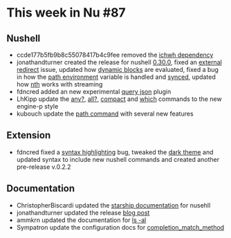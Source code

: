 # This week in Nu #87

## Nushell

* ccde177b5fb9b8c55078417b4c9fee removed the [ichwh dependency](https://github.com/nushell/nushell/pull/3349)
* jonathandturner created the release for nushell [0.30.0](https://github.com/nushell/nushell/pull/3333), fixed an [external redirect](https://github.com/nushell/nushell/pull/3345) issue, updated how [dynamic blocks](https://github.com/nushell/nushell/pull/3339) are evaluated, fixed a bug in how the [path environment](https://github.com/nushell/nushell/pull/3336) variable is handled and [synced](https://github.com/nushell/nushell/pull/3335), updated how [nth](https://github.com/nushell/nushell/pull/3330) works with streaming
* fdncred added an new experimental [query json](https://github.com/nushell/nushell/pull/3327) plugin
* LhKipp update the [any?](https://github.com/nushell/nushell/pull/3324), [all?](https://github.com/nushell/nushell/pull/3312), [compact](https://github.com/nushell/nushell/pull/3325) and [which](https://github.com/nushell/nushell/pull/3310) commands to the new engine-p style
* kubouch update the [path command](https://github.com/nushell/nushell/pull/3256) with several new features

## Extension

* fdncred fixed a [syntax highlighting](https://github.com/nushell/vscode-nushell-lang/pull/32) bug, tweaked the [dark theme](https://github.com/nushell/vscode-nushell-lang/pull/31) and updated syntax to include new nushell commands and created another pre-release v.0.2.2

## Documentation

* ChristopherBiscardi updated the [starship documentation](https://github.com/nushell/nushell.github.io/pull/125) for nusehll
* jonathandturner updated the release [blog post](https://github.com/nushell/nushell.github.io/pull/124)
* ammkrn updated the documentation for [ls -al](https://github.com/nushell/nushell.github.io/pull/123)
* Sympatron update the configuration docs for [completion_match_method](https://github.com/nushell/nushell.github.io/pull/121)

